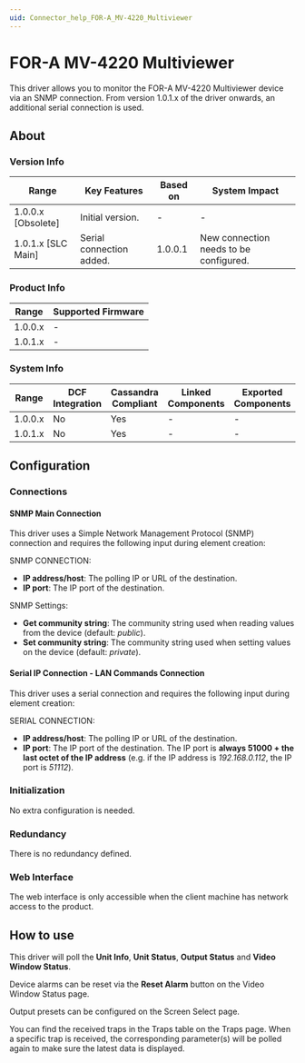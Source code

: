 ```yaml
---
uid: Connector_help_FOR-A_MV-4220_Multiviewer
---
```


# FOR-A MV-4220 Multiviewer

This driver allows you to monitor the FOR-A MV-4220 Multiviewer device via an SNMP connection. From version 1.0.1.x of the driver onwards, an additional serial connection is used.

## About

### Version Info

| **Range**            | **Key Features**         | **Based on** | **System Impact**                      |
|----------------------|--------------------------|--------------|----------------------------------------|
| 1.0.0.x \[Obsolete\] | Initial version.         | \-           | \-                                     |
| 1.0.1.x \[SLC Main\] | Serial connection added. | 1.0.0.1      | New connection needs to be configured. |

### Product Info

| **Range** | **Supported Firmware** |
|-----------|------------------------|
| 1.0.0.x   | \-                     |
| 1.0.1.x   | \-                     |

### System Info

| **Range** | **DCF Integration** | **Cassandra Compliant** | **Linked Components** | **Exported Components** |
|-----------|---------------------|-------------------------|-----------------------|-------------------------|
| 1.0.0.x   | No                  | Yes                     | \-                    | \-                      |
| 1.0.1.x   | No                  | Yes                     | \-                    | \-                      |

## Configuration

### Connections

#### SNMP Main Connection

This driver uses a Simple Network Management Protocol (SNMP) connection and requires the following input during element creation:

SNMP CONNECTION:

- **IP address/host**: The polling IP or URL of the destination.
- **IP port**: The IP port of the destination.

SNMP Settings:

- **Get community string**: The community string used when reading values from the device (default: *public*).
- **Set community string**: The community string used when setting values on the device (default: *private*).

#### Serial IP Connection - LAN Commands Connection

This driver uses a serial connection and requires the following input during element creation:

SERIAL CONNECTION:

- **IP address/host**: The polling IP or URL of the destination.
- **IP port**: The IP port of the destination. The IP port is **always 51000 + the last octet of the IP address** (e.g. if the IP address is *192.168.0.112*, the IP port is *51112*).

### Initialization

No extra configuration is needed.

### Redundancy

There is no redundancy defined.

### Web Interface

The web interface is only accessible when the client machine has network access to the product.

## How to use

This driver will poll the **Unit Info**, **Unit Status**, **Output Status** and **Video Window Status**.

Device alarms can be reset via the **Reset Alarm** button on the Video Window Status page.

Output presets can be configured on the Screen Select page.

You can find the received traps in the Traps table on the Traps page. When a specific trap is received, the corresponding parameter(s) will be polled again to make sure the latest data is displayed.
